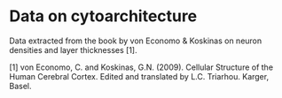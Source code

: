# Data on cytoarchitecture

Data extracted from the book by von Economo & Koskinas on neuron densities and layer thicknesses [1].

[1] von Economo, C. and Koskinas, G.N. (2009). Cellular Structure of the Human Cerebral Cortex. Edited and translated by L.C. Triarhou. Karger, Basel.